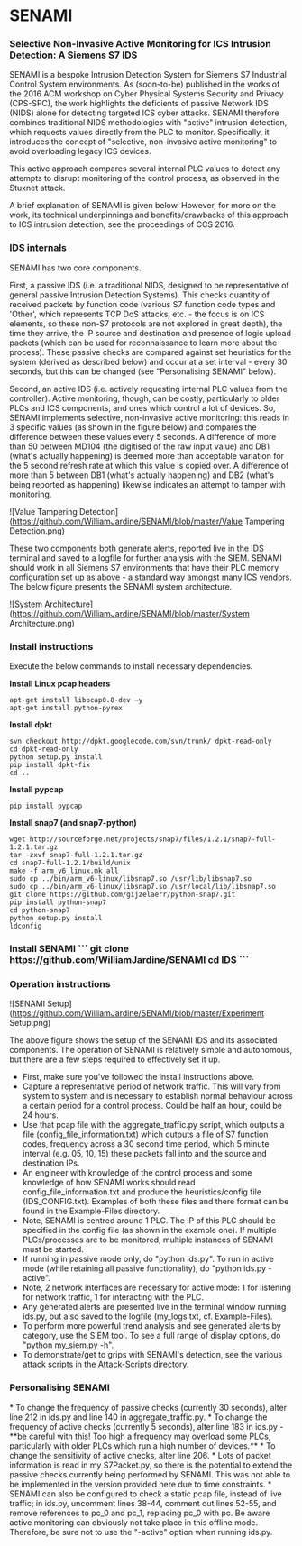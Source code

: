 # SENAMI
<h3>Selective Non-Invasive Active Monitoring for ICS Intrusion Detection: A Siemens S7 IDS</h3>
SENAMI is a bespoke Intrusion Detection System for Siemens S7 Industrial Control System environments. As (soon-to-be) published in the works of the 2016 ACM workshop on Cyber Physical Systems Security and Privacy (CPS-SPC), the work highlights the deficients of passive Network IDS (NIDS) alone for detecting targeted ICS cyber attacks. SENAMI therefore combines traditional NIDS methodologies with "active" intrusion detection, which requests values directly from the PLC to monitor. Specifically, it introduces the concept of "selective, non-invasive active monitoring" to avoid overloading legacy ICS devices.

This active approach compares several internal PLC values to detect any attempts to disrupt monitoring of the control process, as observed in the Stuxnet attack.

A brief explanation of SENAMI is given below. However, for more on the work, its technical underpinnings and benefits/drawbacks of this approach to ICS intrusion detection, see the proceedings of CCS 2016.

<h3>IDS internals</h3>
SENAMI has two core components.

First, a passive IDS (i.e. a traditional NIDS, designed to be representative of general passive Intrusion Detection Systems). This checks quantity of received packets by function code (various S7 function code types and 'Other', which represents TCP DoS attacks, etc. - the focus is on ICS elements, so these non-S7 protocols are not explored in great depth), the time they arrive, the IP source and destination and presence of logic upload packets (which can be used for reconnaissance to learn more about the process). These passive checks are compared against set heuristics for the system (derived as described below) and occur at a set interval - every 30 seconds, but this can be changed (see "Personalising SENAMI" below).

Second, an active IDS (i.e. actively requesting internal PLC values from the controller). Active monitoring, though, can be costly, particularly to older PLCs and ICS components, and ones which control a lot of devices. So, SENAMI implements selective, non-invasive active monitoring: this reads in 3 specific values (as shown in the figure below) and compares the difference between these values every 5 seconds. A difference of more than 50 between MD104 (the digitised of the raw input value) and DB1 (what's actually happening) is deemed more than acceptable variation for the 5 second refresh rate at which this value is copied over. A difference of more than 5 between DB1 (what's actually happening) and DB2 (what's being reported as happening) likewise indicates an attempt to tamper with monitoring.

![Value Tampering Detection](https://github.com/WilliamJardine/SENAMI/blob/master/Value Tampering Detection.png)

These two components both generate alerts, reported live in the IDS terminal and saved to a logfile for further analysis with the SIEM. SENAMI should work in all Siemens S7 environments that have their PLC memory configuration set up as above - a standard way amongst many ICS vendors. The below figure presents the SENAMI system architecture.

![System Architecture](https://github.com/WilliamJardine/SENAMI/blob/master/System Architecture.png)

<h3>Install instructions</h3>

Execute the below commands to install necessary dependencies.

<b>Install Linux pcap headers</b>
```
apt-get install libpcap0.8-dev –y
apt-get install python-pyrex
```
<b>Install dpkt</b>
```
svn checkout http://dpkt.googlecode.com/svn/trunk/ dpkt-read-only
cd dpkt-read-only
python setup.py install
pip install dpkt-fix
cd ..
```
<b>Install pypcap</b>
```
pip install pypcap
```
<b>Install snap7 (and snap7-python)</b>
```
wget http://sourceforge.net/projects/snap7/files/1.2.1/snap7-full-1.2.1.tar.gz
tar -zxvf snap7-full-1.2.1.tar.gz
cd snap7-full-1.2.1/build/unix
make -f arm_v6_linux.mk all
sudo cp ../bin/arm_v6-linux/libsnap7.so /usr/lib/libsnap7.so
sudo cp ../bin/arm_v6-linux/libsnap7.so /usr/local/lib/libsnap7.so
git clone https://github.com/gijzelaerr/python-snap7.git
pip install python-snap7
cd python-snap7
python setup.py install
ldconfig
```
<h3> Install SENAMI
```
git clone https://github.com/WilliamJardine/SENAMI
cd IDS
```
<h3>Operation instructions</h3>

![SENAMI Setup](https://github.com/WilliamJardine/SENAMI/blob/master/Experiment Setup.png)

The above figure shows the setup of the SENAMI IDS and its associated components. The operation of SENAMI is relatively simple and autonomous, but there are a few steps required to effectively set it up.
* First, make sure you've followed the install instructions above.
* Capture a representative period of network traffic. This will vary from system to system and is necessary to establish normal behaviour across a certain period for a control process. Could be half an hour, could be 24 hours.
* Use that pcap file with the aggregate_traffic.py script, which outputs a file (config_file_information.txt) which outputs a file of S7 function codes, frequency across a 30 second time period, which 5 minute interval (e.g. 05, 10, 15) these packets fall into and the source and destination IPs.
* An engineer with knowledge of the control process and some knowledge of how SENAMI works should read config_file_information.txt and produce the heuristics/config file (IDS_CONFIG.txt). Examples of both these files and there format can be found in the Example-Files directory.
* Note, SENAMI is centred around 1 PLC. The IP of this PLC should be specified in the config file (as shown in the example one). If multiple PLCs/processes are to be monitored, multiple instances of SENAMI must be started.
* If running in passive mode only, do "python ids.py". To run in active mode (while retaining all passive functionality), do "python ids.py -active".
* Note, 2 network interfaces are necessary for active mode: 1 for listening for network traffic, 1 for interacting with the PLC.
* Any generated alerts are presented live in the terminal window running ids.py, but also saved to the logfile (my_logs.txt, cf. Example-Files).
* To perform more powerful trend analysis and see generated alerts by category, use the SIEM tool. To see a full range of display options, do "python my_siem.py -h".
* To demonstrate/get to grips with SENAMI's detection, see the various attack scripts in the Attack-Scripts directory.

<h3>Personalising SENAMI</h3>
* To change the frequency of passive checks (currently 30 seconds), alter line 212 in ids.py and line 140 in aggregate_traffic.py.
* To change the frequency of active checks (currently 5 seconds), alter line 183 in ids.py - **be careful with this! Too high a frequency may overload some PLCs, particularly with older PLCs which run a high number of devices.**
* To change the sensitivity of active checks, alter line 206.
* Lots of packet information is read in my S7Packet.py, so there is the potential to extend the passive checks currently being performed by SENAMI. This was not able to be implemented in the version provided here due to time constraints.
* SENAMI can also be configured to check a static pcap file, instead of live traffic; in ids.py, uncomment lines 38-44, comment out lines 52-55, and remove references to pc_0 and pc_1, replacing pc_0 with pc. Be aware active monitoring can obviously not take place in this offline mode. Therefore, be sure not to use the "-active" option when running ids.py.
